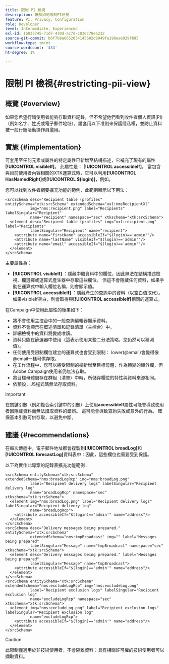 ```yaml
---
title: 限制 PI 檢視
description: 瞭解如何限制PI檢視
feature: PI, Privacy, Configuration
role: Developer
level: Intermediate, Experienced
exl-id: 1b833745-71d7-430d-ac7d-c830c78ea232
source-git-commit: b6f7b8a6652034145602d9949fa196eae929fb95
workflow-type: tm+mt
source-wordcount: '434'
ht-degree: 1%

---
```


# 限制 PI 檢視{#restricting-pii-view}

## 概覽 {#overview}

如果您希望行銷使用者能夠存取資料記錄，但不希望他們看到收件者個人資訊(PI) （例如名字、姓氏或電子郵件地址），請套用以下准則來保護隱私權，並防止資料被一般行銷活動操作員濫用。

## 實施 {#implementation}

可套用至任何元素或屬性的特定屬性已新增至結構描述，它補充了現有的屬性&#x200B;**[!UICONTROL visibleIf]**。 此屬性是： **[!UICONTROL accessibleIf]**。 當包含與目前使用者內容相關的XTK運算式時，它可以利用&#x200B;**[!UICONTROL HasNamedRight]**&#x200B;或&#x200B;**[!UICONTROL $(login)]**，例如。

您可以找到收件者綱要擴充功能的範例，此範例顯示以下用法：

```
<srcSchema desc="Recipient table (profiles" entitySchema="xtk:srcSchema" extendedSchema="xxl:nmsRecipientXl"
           img="nms:recipient.png" label="Recipients" labelSingular="Recipient"
           name="recipient" namespace="sec" xtkschema="xtk:srcSchema">
  <element desc="Recipient table (profiles" img="xxl:recipient.png" label="Recipients"
           labelSingular="Recipient" name="recipient">
    <attribute name="firstName" accessibleIf="$(login)=='admin'"/>
    <attribute name="lastName" visibleIf="$(login)=='admin'"/>
    <attribute name="email" accessibleIf="$(login)=='admin'"/>
  </element>
</srcSchema>
```

主要屬性為：

* **[!UICONTROL visibleIf]** ：隱藏中繼資料中的欄位，因此無法在結構描述檢視、欄選擇或運算式產生器中存取這些欄位。 但這不會隱藏任何資料，如果手動在運算式中輸入欄位名稱，則會顯示值。
* **[!UICONTROL accessibleIf]** ：隱藏產生的查詢中的資料（以空白值取代）。 如果visibleIf空白，則會取得與&#x200B;**[!UICONTROL accessibleIf]**&#x200B;相同的運算式。

在Campaign中使用此屬性的後果如下：

* 將不會使用主控台中的一般查詢編輯器顯示資料。
* 資料不會顯示在概述清單和記錄清單（主控台）中。
* 詳細檢視中的資料將變成唯讀。
* 資料只能在篩選器中使用（這表示使用某些二分法策略，您仍然可以猜測值）。
* 任何使用受限制欄位建立的運算式也會受到限制： lower(@email)會變得像@email一樣可供存取。
* 在工作流程中，您可以將受限制的欄新增至目標母體，作為轉變的額外欄，但Adobe Campaign使用者仍無法存取。
* 將目標母體儲存在群組（清單）中時，所儲存欄位的特性與資料來源相同。
* 依預設，JS程式碼無法存取資料。

>[!IMPORTANT]
>
>在關鍵引數（例如複合索引鍵中的引數）上使用&#x200B;**accessibleIf**&#x200B;屬性可能會導致使用者因隱藏資料而無法讀取資料的錯誤。 這可能會導致查詢失敗或意外的行為。 確保基本引數可供存取，以避免中斷。

## 建議 {#recommendations}

在每次傳遞中，電子郵件地址都會複製到&#x200B;**[!UICONTROL broadLog]**&#x200B;和&#x200B;**[!UICONTROL forecastLog]**&#x200B;資料表中：因此，這些欄位也需要受到保護。

以下為實作此專案的記錄表擴充功能範例：

```
<srcSchema entitySchema="xtk:srcSchema" extendedSchema="nms:broadLogRcp" img="nms:broadLog.png"
           label="Recipient delivery logs" labelSingular="Recipient delivery log"
           name="broadLogRcp" namespace="sec" xtkschema="xtk:srcSchema">
  <element img="nms:broadLog.png" label="Recipient delivery logs" labelSingular="Recipient delivery log"
           name="broadLogRcp">
    <attribute accessibleIf="$(login)=='admin'" name="address"/>
  </element>
</srcSchema>
<srcSchema desc="Delivery messages being prepared." entitySchema="xtk:srcSchema"
           extendedSchema="nms:tmpBroadcast" img="" label="Messages being prepared"
           labelSingular="Message" name="tmpBroadcast" namespace="sec" xtkschema="xtk:srcSchema">
  <element desc="Delivery messages being prepared." label="Messages being prepared"
           labelSingular="Message" name="tmpBroadcast">
    <attribute accessibleIf="$(login)=='admin'" name="address"/>
  </element>
</srcSchema>
<srcSchema entitySchema="xtk:srcSchema" extendedSchema="nms:excludeLogRcp" img="nms:excludeLog.png"
           label="Recipient exclusion logs" labelSingular="Recipient exclusion log"
           name="excludeLogRcp" namespace="sec" xtkschema="xtk:srcSchema">
  <element img="nms:excludeLog.png" label="Recipient exclusion logs" labelSingular="Recipient exclusion log"
           name="excludeLogRcp">
    <attribute accessibleIf="$(login)=='admin'" name="address"/>
  </element>
</srcSchema>
```

>[!CAUTION]
>
>此限制僅適用於非技術使用者，不會隔離資料：具有相關許可權的技術使用者可以擷取資料。
